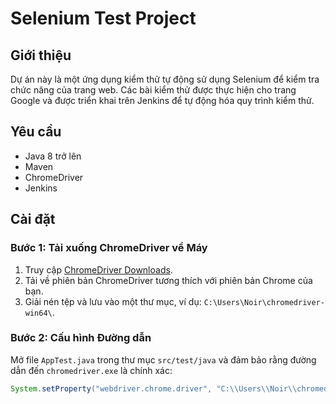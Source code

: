 # Selenium Test Project

## Giới thiệu
Dự án này là một ứng dụng kiểm thử tự động sử dụng Selenium để kiểm tra chức năng của trang web. Các bài kiểm thử được thực hiện cho trang Google và được triển khai trên Jenkins để tự động hóa quy trình kiểm thử.

## Yêu cầu
- Java 8 trở lên
- Maven
- ChromeDriver
- Jenkins

## Cài đặt

### Bước 1: Tải xuống ChromeDriver về Máy
1. Truy cập [ChromeDriver Downloads](https://storage.googleapis.com/chrome-for-testing-public/130.0.6723.69/win64/chrome-win64.zip).
2. Tải về phiên bản ChromeDriver tương thích với phiên bản Chrome của bạn.
3. Giải nén tệp và lưu vào một thư mục, ví dụ: `C:\Users\Noir\chromedriver-win64\`.

### Bước 2: Cấu hình Đường dẫn
Mở file `AppTest.java` trong thư mục `src/test/java` và đảm bảo rằng đường dẫn đến `chromedriver.exe` là chính xác:
```java
System.setProperty("webdriver.chrome.driver", "C:\\Users\\Noir\\chromedriver-win64\\chromedriver.exe");
